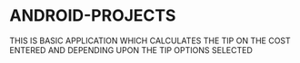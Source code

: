 # ANDROID-PROJECTS
THIS IS BASIC APPLICATION WHICH CALCULATES THE TIP ON THE COST ENTERED AND DEPENDING UPON THE TIP OPTIONS SELECTED
